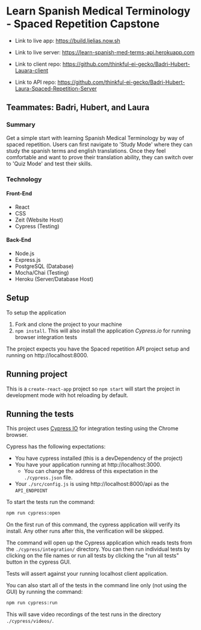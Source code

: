 # Learn Spanish Medical Terminology - Spaced Repetition Capstone

* Link to live app: https://build.ljelias.now.sh
* Link to live server: https://learn-spanish-med-terms-api.herokuapp.com

* Link to client repo: https://github.com/thinkful-ei-gecko/Badri-Hubert-Lauara-client
* Link to API repo: https://github.com/thinkful-ei-gecko/Badri-Hubert-Laura-Spaced-Repetition-Server

## Teammates: Badri, Hubert, and Laura

### Summary
Get a simple start with learning Spanish Medical Terminology by way of spaced repetition. Users can first navigate to 'Study Mode' where they can study the spanish terms and english translations. Once they feel comfortable and want to prove their translation ability, they can switch over to 'Quiz Mode' and test their skills.

### Technology
#### Front-End
* React
* CSS
* Zeit (Website Host)
* Cypress (Testing)

#### Back-End
* Node.js
* Express.js
* PostgreSQL (Database)
* Mocha/Chai (Testing)
* Heroku (Server/Database Host)

## Setup

To setup the application

1. Fork and clone the project to your machine
2. `npm install`. This will also install the application *Cypress.io* for running browser integration tests

The project expects you have the Spaced repetition API project setup and running on http://localhost:8000.

## Running project

This is a `create-react-app` project so `npm start` will start the project in development mode with hot reloading by default.

## Running the tests

This project uses [Cypress IO](https://docs.cypress.io) for integration testing using the Chrome browser.

Cypress has the following expectations:

- You have cypress installed (this is a devDependency of the project)
- You have your application running at http://localhost:3000.
  - You can change the address of this expectation in the `./cypress.json` file.
- Your `./src/config.js` is using http://localhost:8000/api as the `API_ENDPOINT`

To start the tests run the command:

```bash
npm run cypress:open
```

On the first run of this command, the cypress application will verify its install. Any other runs after this, the verification will be skipped.

The command will open up the Cypress application which reads tests from the `./cypress/integration/` directory. You can then run individual tests by clicking on the file names or run all tests by clicking the "run all tests" button in the cypress GUI.

Tests will assert against your running localhost client application.

You can also start all of the tests in the command line only (not using the GUI) by running the command:

```bash
npm run cypress:run
```

This will save video recordings of the test runs in the directory `./cypress/videos/`.
